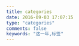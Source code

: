 ```yaml
---
title: categories
date: 2016-09-03 17:07:15
type: "categories"
comments: false
keywords: "这一年,标签"
---
```

